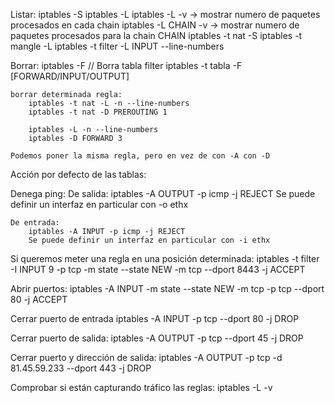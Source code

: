 Listar:
iptables -S
iptables -L
iptables -L -v  -> mostrar numero de paquetes procesados en cada chain
iptables -L CHAIN -v  -> mostrar numero de paquetes procesados para la chain CHAIN
iptables -t nat -S
iptables -t mangle -L
iptables -t filter -L INPUT --line-numbers


Borrar:
iptables -F // Borra tabla filter
iptables -t tabla -F [FORWARD/INPUT/OUTPUT]

	borrar determinada regla:
		iptables -t nat -L -n --line-numbers
		iptables -t nat -D PREROUTING 1

		iptables -L -n --line-numbers
		iptables -D FORWARD 3

    Podemos poner la misma regla, pero en vez de con -A con -D

Acción por defecto de las tablas:


Denega ping:
	De salida:
		iptables -A OUTPUT -p icmp -j REJECT
		Se puede definir un interfaz en particular con -o ethx

	De entrada:
		iptables -A INPUT -p icmp -j REJECT
		Se puede definir un interfaz en particular con -i ethx

Si queremos meter una regla en una posición determinada:
iptables -t filter -I INPUT 9 -p tcp -m state --state NEW -m tcp --dport 8443 -j ACCEPT

Abrir puertos:
iptables -A INPUT -m state --state NEW -m tcp -p tcp --dport 80 -j ACCEPT

Cerrar puerto de entrada
iptables -A INPUT -p tcp --dport 80 -j DROP

Cerrar puerto de salida:
iptables -A OUTPUT -p tcp --dport 45 -j DROP

Cerrar puerto y dirección de salida:
iptables -A OUTPUT -p tcp -d 81.45.59.233 --dport 443 -j DROP


Comprobar si están capturando tráfico las reglas:
iptables -L -v

